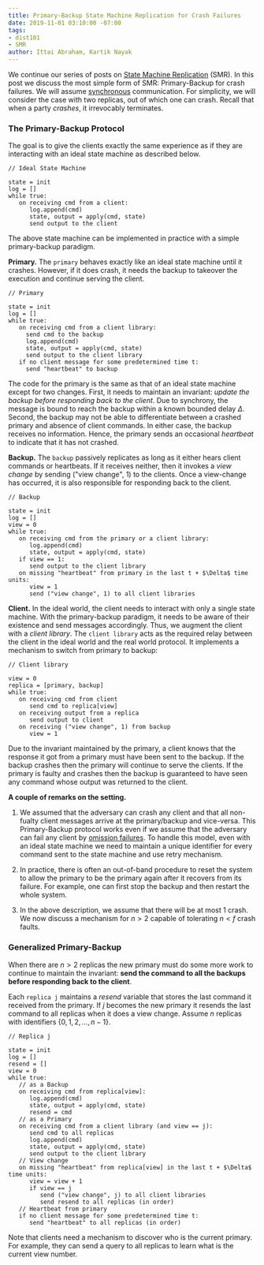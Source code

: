 ```yaml
---
title: Primary-Backup State Machine Replication for Crash Failures
date: 2019-11-01 03:10:00 -07:00
tags:
- dist101
- SMR
author: Ittai Abraham, Kartik Nayak
---
```


We continue our series of posts on [State Machine Replication](https://decentralizedthoughts.github.io/2019-10-15-consensus-for-state-machine-replication/) (SMR). In this post we discuss the most simple form of SMR: Primary-Backup for crash failures. We will assume [synchronous](https://decentralizedthoughts.github.io/2019-06-01-2019-5-31-models/) communication. For simplicity, we will consider the case with two replicas, out of which one can crash. Recall that when a party *crashes*, it irrevocably terminates.  

### The Primary-Backup Protocol

The goal is to give the clients exactly the same experience as if they are interacting with an ideal state machine as described below. 

```
// Ideal State Machine

state = init
log = []
while true:
   on receiving cmd from a client:
      log.append(cmd)
      state, output = apply(cmd, state)
      send output to the client
```

The above state machine can be implemented in practice with a simple primary-backup paradigm. 

**Primary.** The ```primary``` behaves exactly like an ideal state machine until it crashes. However, if it does crash, it needs the backup to takeover the execution and continue serving the client. 

```
// Primary

state = init
log = []
while true:
   on receiving cmd from a client library:
     send cmd to the backup
     log.append(cmd)
     state, output = apply(cmd, state)
     send output to the client library
   if no client message for some predetermined time t: 
     send "heartbeat" to backup
```

The code for the primary is the same as that of an ideal state machine except for two changes. First, it needs to maintain an invariant: *update the backup before responding back to the client*. Due to synchrony, the message is bound to reach the backup within a known bounded delay $\Delta$. Second, the backup may not be able to differentiate between a crashed primary and absence of client commands. In either case, the backup receives no information. Hence, the primary sends an occasional *heartbeat* to indicate that it has not crashed.

**Backup.** The ```backup``` passively replicates as long as it either hears client commands or heartbeats. If it receives neither, then it invokes a *view change* by sending ("view change", 1) to the clients. Once a view-change has occurred, it is also responsible for responding back to the client. 

```
// Backup

state = init
log = []
view = 0
while true:
   on receiving cmd from the primary or a client library:
      log.append(cmd)
      state, output = apply(cmd, state)
   if view == 1:
      send output to the client library
   on missing "heartbeat" from primary in the last t + $\Delta$ time units:
      view = 1
      send ("view change", 1) to all client libraries
```

**Client.** In the ideal world, the client needs to interact with only a single state machine. With the primary-backup paradigm, it needs to be aware of their existence and send messages accordingly. Thus, we augment the client with a *client library*. The ```client library``` acts as the required relay between the client in the ideal world and the real world protocol. It implements a mechanism to switch from primary to backup:

```
// Client library 

view = 0
replica = [primary, backup]
while true:
   on receiving cmd from client
      send cmd to replica[view]
   on receiving output from a replica
      send output to client
   on receiving ("view change", 1) from backup
      view = 1
```

Due to the invariant maintained by the primary, a client knows that the response it got from a primary must have been sent to the backup. If the backup crashes then the primary will continue to serve the clients. If the primary is faulty and crashes then the backup is guaranteed to have seen any command whose output was returned to the client.

**A couple of remarks on the setting.**
1. We assumed that the adversary can crash any client and that all non-fualty client messages arrive at the primary/backup and vice-versa. This Primary-Backup protocol works even if we assume that the adversary can fail any client by [omission failures](https://decentralizedthoughts.github.io/2019-06-07-modeling-the-adversary/). To handle this model, even with an ideal state machine we need to maintain a unique identifier for every command sent to the state machine and use retry mechanism.

2. In practice, there is often an out-of-band procedure to reset the system to allow the primary to be the primary again after it recovers from its failure. For example, one can first stop the backup and then restart the whole system. 

3. In the above description, we assume that there will be at most 1 crash. We now discuss a mechanism for $n > 2$ capable of tolerating $n<f$ crash faults.

### Generalized Primary-Backup

When there are $n>2$ replicas the new primary must do some more work to continue to maintain the invariant: **send the command to all the backups before responding back to the client**. 

Each ```replica j``` maintains a *resend* variable that stores the last command it received from the primary. If $j$ becomes the new primary it resends the last command to all replicas when it does a view change. Assume $n$ replicas with identifiers $\{0,1,2,\dots,n-1\}$.



```
// Replica j

state = init
log = []
resend = []
view = 0
while true:
   // as a Backup
   on receiving cmd from replica[view]:
      log.append(cmd)
      state, output = apply(cmd, state)
      resend = cmd        
   // as a Primary
   on receiving cmd from a client library (and view == j):
      send cmd to all replicas
      log.append(cmd)
      state, output = apply(cmd, state)
      send output to the client library
   // View change
   on missing "heartbeat" from replica[view] in the last t + $\Delta$ time units:
      view = view + 1
      if view == j
         send ("view change", j) to all client libraries
         send resend to all replicas (in order)
   // Heartbeat from primary
   if no client message for some predetermined time t: 
      send "heartbeat" to all replicas (in order)
```

Note that clients need a mechanism to discover who is the current primary. For example, they can send a query to all replicas to learn what is the current view number.
